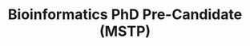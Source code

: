 ---
publish: true
name: Joseph Mears
title: Bioinformatics PhD Pre-Candidate (MSTP)
picture: jmears_2025.jpg
google-scholar: iZF1cukAAAAJ
CV: files/jmears_cv_0425.docx
linkedin: 
twitter:
email: josmears@umich.edu
---